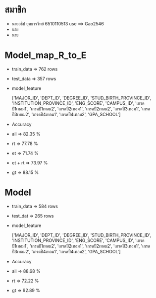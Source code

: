 # สมาชิก
- นายอธิป ยุทธวรวิทย์ 6510110513 use ==> Gao2546
- นาย
- นาย

# Model_map_R_to_E

- train_data => 762 rows
- test_data  => 357 rows

- model_feature  

	['MAJOR_ID', 'DEPT_ID', 'DEGREE_ID', 'STUD_BIRTH_PROVINCE_ID',
'INSTITUTION_PROVINCE_ID', 'ENG_SCORE', 'CAMPUS_ID',
'เกรดปี1เทอม1', 'เกรดปี1เทอม2', 'เกรดปี2เทอม1', 'เกรดปี2เทอม2',
'เกรดปี3เทอม1', 'เกรดปี3เทอม2', 'เกรดปี4เทอม1', 'เกรดปี4เทอม2',
'GPA_SCHOOL']
       		
- Accuracy

- all     => 82.35 %
- rt      => 77.78 %
- et      => 71.74 %
- et + rt => 73.97 %
- gt      => 88.15 %

# Model

- train_data => 584 rows
- test_dat   => 265 rows

- model_feature

	['MAJOR_ID', 'DEPT_ID', 'DEGREE_ID', 'STUD_BIRTH_PROVINCE_ID',
'INSTITUTION_PROVINCE_ID', 'ENG_SCORE', 'CAMPUS_ID',
'เกรดปี1เทอม1', 'เกรดปี1เทอม2', 'เกรดปี2เทอม1', 'เกรดปี2เทอม2',
'เกรดปี3เทอม1', 'เกรดปี3เทอม2', 'เกรดปี4เทอม1', 'เกรดปี4เทอม2',
'GPA_SCHOOL']
       		
- Accuracy

- all     => 88.68 %
- rt      => 72.22 %
- gt      => 92.89 %
       
